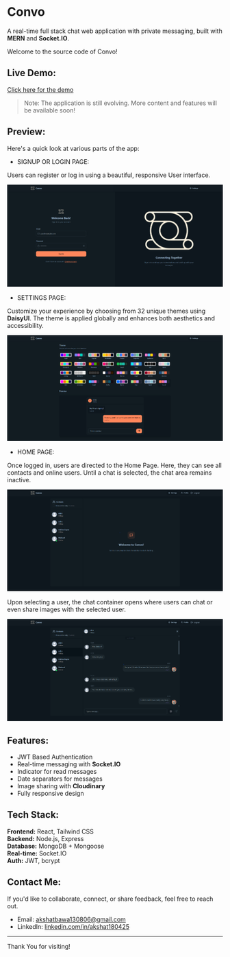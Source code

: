 # Convo
A real-time full stack chat web application with private messaging, built with **MERN** and **Socket.IO**.

Welcome to the source code of Convo!

## Live Demo:
[Click here for the demo](https://convo-153s.onrender.com)

> Note: The application is still evolving. More content and features will be available soon!

## Preview:

Here's a quick look at various parts of the app:

- SIGNUP OR LOGIN PAGE:

Users can register or log in using a beautiful, responsive User interface.

![Login Page](./Screenshots/Login%20Page.png)

- SETTINGS PAGE:

Customize your experience by choosing from 32 unique themes using **DaisyUI**. The theme is applied globally and enhances both aesthetics and accessibility.

![Login Page](./Screenshots/Settings%20Page.png)

- HOME PAGE:

Once logged in, users are directed to the Home Page. Here, they can see all contacts and online users. Until a chat is selected, the chat area remains inactive.

![Login Page](./Screenshots/Home%20Page%20-%20No%20Chat%20Selected.png)

Upon selecting a user, the chat container opens where users can chat or even share images with the selected user.

![Login Page](./Screenshots/Home%20Page%20-%20Chat%20Container.png)

## Features:

- JWT Based Authentication
- Real-time messaging with **Socket.IO**
- Indicator for read messages
- Date separators for messages
- Image sharing with **Cloudinary**
- Fully responsive design

## Tech Stack:

**Frontend:** React, Tailwind CSS  
**Backend:** Node.js, Express  
**Database:** MongoDB + Mongoose  
**Real-time:** Socket.IO  
**Auth:** JWT, bcrypt

## Contact Me:

If you'd like to collaborate, connect, or share feedback, feel free to reach out.
- Email: [akshatbawa130806@gmail.com](mailto:akshatbawa130806@gmail.com)
- LinkedIn: [linkedin.com/in/akshat180425](https://linkedin.com/in/akshat180425)

---

Thank You for visiting!
